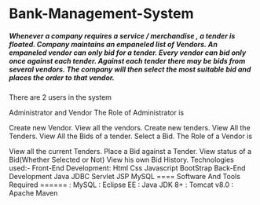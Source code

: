 # Bank-Management-System
<h5>Whenever a company  requires a service / merchandise , a tender is floated. Company maintains an empaneled list of Vendors. An empaneled vendor can only bid for a tender. Every vendor can bid only once against   each tender. Against each tender there may be   bids from several vendors. The company will then select the most suitable bid and places the order to that vendor.</h5>

There are 2 users in the system

Administrator and
Vendor
The Role of Administrator is

Create new Vendor.
View all the vendors.
Create new tenders.
View All the Tenders.
View All the Bids of a tender.
Select a Bid.
The Role of a Vendor is

View all the current Tenders.
Place a Bid against a Tender.
View status of a Bid(Whether Selected or Not)
View his own Bid History.
Technologies used:-
Front-End Development:
Html
Css
Javascript
BootStrap
Back-End Development
Java
JDBC
Servlet
JSP
MySQL
==== Software And Tools Required ======
: MySQL
: Eclipse EE
: Java JDK 8+
: Tomcat v8.0
: Apache Maven
